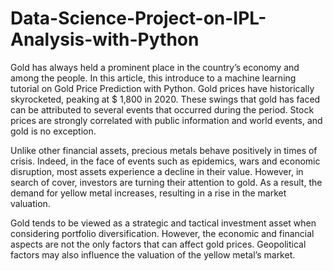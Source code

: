 # Data-Science-Project-on-IPL-Analysis-with-Python

Gold has always held a prominent place in the country’s economy and among the people. In this article, this introduce to a machine learning tutorial on Gold Price Prediction with Python.
Gold prices have historically skyrocketed, peaking at $ 1,800 in 2020. These swings that gold has faced can be attributed to several events that occurred during the period. Stock prices are strongly correlated with public information and world events, and gold is no exception.

Unlike other financial assets, precious metals behave positively in times of crisis. Indeed, in the face of events such as epidemics, wars and economic disruption, most assets experience a decline in their value. However, in search of cover, investors are turning their attention to gold. As a result, the demand for yellow metal increases, resulting in a rise in the market valuation.

Gold tends to be viewed as a strategic and tactical investment asset when considering portfolio diversification. However, the economic and financial aspects are not the only factors that can affect gold prices. Geopolitical factors may also influence the valuation of the yellow metal’s market.


